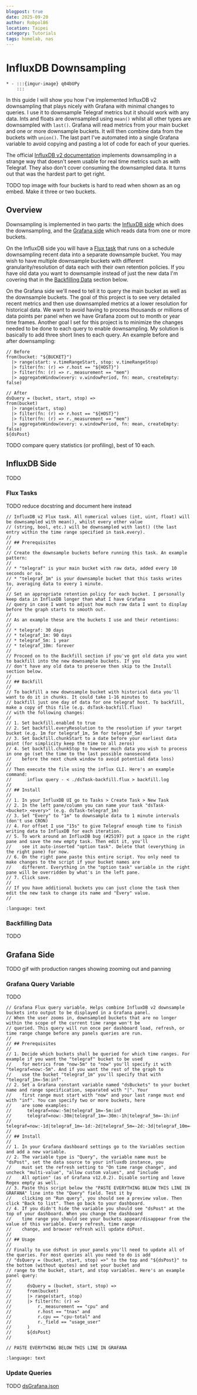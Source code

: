 ```yaml
---
blogpost: true
date: 2025-09-20
author: Robpol86
location: Taipei
category: Tutorials
tags: homelab, nas
---
```


# InfluxDB Downsampling

```{list-table}
* - :::{imgur-image} q04bUPy
    :::
```

In this guide I will show you how I've implemented InfluxDB v2 downsampling that plays nicely with Grafana with minimal
changes to queries. I use it to downsample Telegraf metrics but it should work with any data. Ints and floats are downsampled
using `mean()` whilst all other types are downsampled with `last()`. Grafana will read metrics from your main bucket and one
or more downsample buckets. It will then combine data from the buckets with `union()`. The last part I've automated into a
single Grafana variable to avoid copying and pasting a lot of code for each of your queries.

The official [InfluxDB v2 documentation](https://docs.influxdata.com/influxdb/v2/process-data/common-tasks/downsample-data/)
implements downsampling in a strange way that doesn't seem usable for real time metrics such as with Telegraf. They also
don't cover consuming the downsampled data. It turns out that was the hardest part to get right.

TODO top image with four buckets is hard to read when shown as an og embed. Make it three or two buckets.

## Overview

Downsampling is implemented in two parts: the [InfluxDB side](/_static/dsTask.flux) which does the downsampling, and the
[Grafana side](/_static/dsPost.flux) which reads data from one or more buckets.

On the InfluxDB side you will have a [Flux task](https://docs.influxdata.com/influxdb/v2/process-data/get-started/) that runs
on a schedule downsampling recent data into a separate downsample bucket. You may wish to have multiple downsample buckets
with different granularity/resolution of data each with their own retention policies. If you have old data you want to
downsample instead of just the new data I'm covering that in the [Backfilling Data](#backfilling-data) section below.

On the Grafana side we'll need to tell it to query the main bucket as well as the downsample buckets. The goal of this
project is to see very detailed recent metrics and then use downsampled metrics at a lower resolution for historical data. We
want to avoid having to process thousands or millions of data points per panel when we have Grafana zoom out to month or year
time frames. Another goal I set for this project is to minimize the changes needed to be done to each query to enable
downsampling. My solution is basically to add three short lines to each query. An example before and after downsampling:

```
// Before
from(bucket: "${BUCKET}")
  |> range(start: v.timeRangeStart, stop: v.timeRangeStop)
  |> filter(fn: (r) => r.host == "${HOST}")
  |> filter(fn: (r) => r._measurement == "mem")
  |> aggregateWindow(every: v.windowPeriod, fn: mean, createEmpty: false)

// After
dsQuery = (bucket, start, stop) =>
from(bucket)
  |> range(start, stop)
  |> filter(fn: (r) => r.host == "${HOST}")
  |> filter(fn: (r) => r._measurement == "mem")
  |> aggregateWindow(every: v.windowPeriod, fn: mean, createEmpty: false)
${dsPost}
```

TODO compare query statistics (or profiling), best of 10 each.

## InfluxDB Side

TODO

### Flux Tasks

TODO reduce docstring and document here instead

```
// InfluxDB v2 Flux task. All numerical values (int, uint, float) will be downsampled with mean(), whilst every other value
// (string, bool, etc.) will be downsampled with last() (the last entry within the time range specified in task.every).
//
// ## Prerequisites
//
// Create the downsample buckets before running this task. An example pattern:
//
// * "telegraf" is your main bucket with raw data, added every 10 seconds or so.
// * "telegraf_1m" is your downsample bucket that this tasks writes to, averaging data to every 1 minute.
//
// Set an appropriate retention policy for each bucket. I personally keep data in InfluxDB longer than what I have Grafana
// query in case I want to adjust how much raw data I want to display before the graph starts to smooth out.
//
// As an example these are the buckets I use and their retentions:
//
// * telegraf: 30 days
// * telegraf_1m: 90 days
// * telegraf_5m: 1 year
// * telegraf_10m: forever
//
// Proceed on to the Backfill section if you've got old data you want to backfill into the new downsample buckets. If you
// don't have any old data to preserve then skip to the Install section below. 
//
// ## Backfill
//
// To backfill a new downsample bucket with historical data you'll want to do it in chunks. It could take 1-16 minutes to
// backfill just one day of data for one telegraf host. To backfill, make a copy of this file (e.g. dsTask-backfill.flux)
// with the following changes:
//
// 1. Set backfill.enabled to true
// 2. Set backfill.everyResolution to the resolution if your target bucket (e.g. 1m for telegraf_1m, 5m for telegraf_5m)
// 3. Set backfill.chunkStart to a date before your earliest data point (for simplicity keep the time to all zeros)
// 4. Set backfill.chunkStop to however much data you wish to process in one go (set the time to the last possible nanosecond
//    before the next chunk window to avoid potential data loss)
//
// Then execute the file using the influx CLI. Here's an example command:
//      influx query - < ./dsTask-backfill.flux > backfill.log
//
// ## Install
//
// 1. In your InfluxDB UI go to Tasks > Create Task > New Task
// 2. In the left pane/column you can name your task "dsTask-<bucket>_<every>" (e.g. dsTask-telegraf_1m)
// 3. Set "Every" to "1m" to downsample data to 1 minute intervals (don't use CRON)
// 4. For offset I use "15s" to give Telegraf enough time to finish writing data to InfluxDB for each iteration.
// 5. To work around an InfluxDB bug (#25197) put a space in the right pane and save the new empty task. Then edit it, you'll
//    see it auto-inserted "option task". Delete that (everything in the right pane) for now.
// 6. On the right pane paste this entire script. You only need to make changes to the script if your bucket names are
//    different. Everything in the "option task" variable in the right pane will be overridden by what's in the left pane.
// 7. Click save.
//
// If you have additional buckets you can just clone the task then edit the new task to change its name and "Every" value.
//
```

```{literalinclude} /_static/dsTask.flux
:language: text
```

### Backfilling Data

TODO

## Grafana Side

TODO gif with production ranges showing zooming out and panning

### Grafana Query Variable

TODO

```
// Grafana Flux query variable. Helps combine InfluxDB v2 downsample buckets into output to be displayed in a Grafana panel.
// When the user zooms in, downsampled buckets that are no longer within the scope of the current time range won't be
// queried. This query will run once per dashboard load, refresh, or time range change before any panels queries are run.
//
// ## Prerequisites
//
// 1. Decide which buckets shall be queried for which time ranges. For example if you want the "telegraf" bucket to be used
//    for metrics from "now-5m" to "now" you'll specify it with "telegraf=now:-5m". And if you want the rest of the graph to
//    use the bucket "telegraf_1m" you'll specify that with "telegraf_1m=-5m:inf".
// 2. Set a Grafana constant variable named "dsBuckets" to your bucket name and range specification, separated with "|". Your
//    first range must start with "now" and your last range must end with "inf". You can specify two or more buckets, here
//    are some examples:
//      telegraf=now:-5m|telegraf_1m=-5m:inf
//      telegraf=now:-30m|telegraf_1m=-30m:-1h|telegraf_5m=-1h:inf
//      telegraf=now:-1d|telegraf_1m=-1d:-2d|telegraf_5m=-2d:-3d|telegraf_10m=-3d:inf
//
// ## Install
//
// 1. In your Grafana dashboard settings go to the Variables section and add a new variable.
// 2. The variable type is "Query", the variable name must be "dsPost", set the data source to your influxdb instance, you
//    must set the refresh setting to "On time range change", and uncheck "multi-value", "allow custom values", and "include
//    All option" (as of Grafana v12.0.2). Disable sorting and leave Regex empty as well.
// 3. Paste this script below the "PASTE EVERYTHING BELOW THIS LINE IN GRAFANA" line into the "Query" field. Test it by
//    clicking on "Run query", you should see a preview value. Then click "Back to list". Then go back to your dashboard.
// 4. If you didn't hide the variable you should see "dsPost" at the top of your dashboard. When you change the dashboard
//    time range you should see your buckets appear/disappear from the value of this variable. Every refresh, time range
//    change, and browser refresh will update dsPost.
//
// ## Usage
//
// Finally to use dsPost in your panels you'll need to update all of the queries. For most queries all you need to do is add
// "dsQuery = (bucket, start, stop) =>" to the top and "${dsPost}" to the bottom (without quotes) and set your bucket and
// range to the bucket, start, and stop variables. Here's an example panel query:
//
//      dsQuery = (bucket, start, stop) =>
//      from(bucket)
//      |> range(start, stop)
//      |> filter(fn: (r) =>
//          r._measurement == "cpu" and
//          r.host == "tnas" and
//          r.cpu == "cpu-total" and
//          r._field == "usage_user"
//      )
//      ${dsPost}
//

// PASTE EVERYTHING BELOW THIS LINE IN GRAFANA
```

```{literalinclude} /_static/dsPost.flux
:language: text
```

### Update Queries

TODO [dsGrafana.json](/_static/dsGrafana.json)
